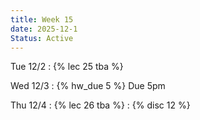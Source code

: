 ```yaml
---
title: Week 15
date: 2025-12-1
Status: Active
---
```


Tue 12/2
: {% lec 25 tba %}

Wed 12/3
: {% hw_due 5 %} Due 5pm

Thu 12/4
: {% lec 26 tba %}
: {% disc 12 %} 
